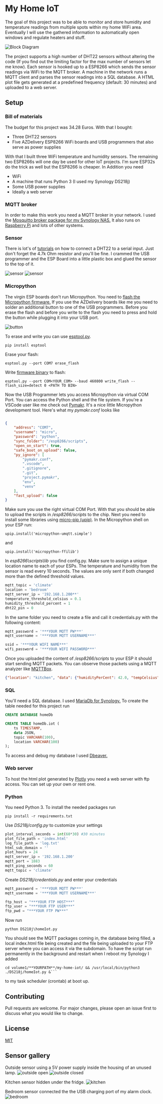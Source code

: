 # My Home IoT

The goal of this project was to be able to monitor and store humidity and temperature readings from multiple spots within my home WiFi area. Eventually I will use the gathered information to automatically open windows and regulate heaters and stuff.

![Block Diagram](https://user-images.githubusercontent.com/52459869/96334457-42067380-1071-11eb-89f0-df4ec9369ef0.png "Block Diagram")

The project supports a high number of DHT22 sensors without altering the code (If you find out the limiting factor for the max number of sensors let me know). Each sensor is hooked up to a ESP8266 which sends the sensor readings via WiFi to the MQTT broker. A machine in the network runs a MQTT client and parses the sensor readings into a SQL database. A HTML plot file gets generated at a predefined frequency (default: 30 minutes) and uploaded to a web server. 

## Setup
### Bill of materials

The budget for this project was 34.28  Euros. With that I bought:
 * Three DHT22 sensors
 * Five AZDelivery ESP8266 WiFi boards and USB programmers that also serve as power supplies

 With that I built three WiFi temperature and humidity sensors. The remaining two ESP8266s will one day be used for other IoT projects. I'm sure ESP32s do the trick as well but the ESP8266 is cheaper. In Addition you need
 * WiFi
 * A machine that runs Python 3 (I used my Synology DS218j)
 * Some USB power supplies
 * Ideally a web server

### MQTT broker
In order to make this work you need a MQTT broker in your network. I used the [Mosquitto broker package for my Synology NAS.](https://www.paaalm07.at/synology/install-configure-the-mosquitto-mqtt-broker/) It also runs on [Raspberry Pi](https://randomnerdtutorials.com/how-to-install-mosquitto-broker-on-raspberry-pi/) and lots of other systems.


### Sensor

There is lot's of [tutorials](https://randomnerdtutorials.com/esp8266-dht11dht22-temperature-and-humidity-web-server-with-arduino-ide/) on how to connect a DHT22 to a serial input. Just don't forget the 4.7k Ohm resistor and you'll be fine. I crammed the USB programmer and the ESP Board into a little plastic box and glued the sensor to the top of it.

![sensor](https://user-images.githubusercontent.com/52459869/96334017-cc4cd880-106d-11eb-9db7-5ac3adf75466.jpg "sensor")
![sensor](https://user-images.githubusercontent.com/52459869/96334415-fc49ab00-1070-11eb-9fba-55dae1967159.jpg "sensor")

### Micropython

The virgin ESP boards don't run Micropython. You need to [flash the Micropython firmware.](https://docs.micropython.org/en/latest/esp8266/tutorial/intro.html) If you use the AZDelivery boards like me you need to solder an additional button to one of the USB programmers. Before you erase the flash and before you write to the flash you need to press and hold the button while plugging it into your USB port. 

![button](https://user-images.githubusercontent.com/52459869/96334016-cc4cd880-106d-11eb-8b71-ab77c6e2b104.jpg "button")

To erase and write you can use [esptool.py](https://pypi.org/project/esptool/). 
```
pip install esptool
```
Erase your flash:
```
esptool.py --port COM7 erase_flash 
```
Write [firmware binary](http://micropython.org/download/#esp8266) to flash:
```
esptool.py --port COM<YOUR_COM> --baud 460800 write_flash --flash_size=detect 0 <PATH TO BIN>
```

Now the USB Programmer lets you access Micropython via virtual COM Port. You can access the Python shell and the file system. If you're a VSCode user like me check out [Pymakr](!https://marketplace.visualstudio.com/items?itemName=pycom.Pymakr). It's a nice little Micropython development tool. Here's what my *pymakr.conf* looks like  

```json

{
    "address": "COM7",
    "username": "micro",
    "password": "python",
    "sync_folder": "/esp8266/scripts",
    "open_on_start": true,
    "safe_boot_on_upload": false,
    "py_ignore": [
        "pymakr.conf",
        ".vscode",
        ".gitignore",
        ".git",
        "project.pymakr",
        "env",
        "venv"
    ],
    "fast_upload": false
}
```
Make sure you use the right virtual COM Port. With that you should be able to upload the scripts in */esp8266/scripts* to the chip. Next you need to install some libraries using [micro-pip (upip)](https://docs.micropython.org/en/latest/reference/packages.html). In the Micropython shell on your ESP run:

```terminal
upip.install('micropython-umqtt.simple')
```
and 
```terminal
upip.install('micropython-ffilib')
```

In *esp8266\scripts\lib* you find config.py. Make sure to assign a unique location name to each of your ESPs. The temperature and humidity from the sensor is read every 10 seconds. The values are only sent if both changed more than the defined threshold values.  

```python
mqtt_topic = 'climate'
location = 'bedroom'
mqtt_server_ip = '192.168.1.200**'
temperature_threshold_celsius = 0.1
humidity_threshold_percent = 1
dht22_pin = 0
```

In the same folder you need to create a file and call it credentials.py with the following content:

```python
mqtt_password = '***YOUR MQTT PW***'
mqtt_username = '***YOUR MQTT USERNAME***'

ssid = '***YOUR WIFI NAME***'
wifi_password = '***YOUR WIFI PASSWORD***'

```
Once you uploaded the content of */esp8266/scripts* to your ESP it should start sending MQTT packets. You can observe those packets using a MQTT analyzer like [MQTTBox](http://workswithweb.com/mqttbox.html).

```json
{"location": "kitchen", "data": {"humidityPerCent": 42.0, "tempCelsius": 23.1}}
```

### SQL
You'll need a SQL database. I used [MariaDb for Synology.](https://www.synology.com/en-global/knowledgebase/DSM/help/MariaDB10/mariadb) To create the table needed for this project run

```SQL
CREATE DATABASE homeDb

CREATE TABLE homeDb.iot (
    ts TIMESTAMP,
    data JSON,
    topic VARCHAR(100),
    location VARCHAR(100)
);
```
To access and debug my database I used [Dbeaver.](https://dbeaver.io/) 

### Web server 

To host the html plot generated by [Plotly](https://plotly.com/) you need a web server with ftp access. You can set up your own or rent one.

### Python

You need Python 3. To install the needed packages run 

``` pip install -r requirements.txt ```

Use *DS218j/config.py* to customize your settings

```python
plot_interval_seconds = int(60*30) #30 minutes
plot_file_path = 'index.html'
log_file_path = 'log.txt'
html_sub_domain = ''
plot_hours = 24 
mqtt_server_ip = '192.168.1.200'
mqtt_port = 1883
mqtt_ping_seconds = 60
mqtt_topic = 'climate'
```
 Create *DS218j/credentials.py* and enter your credentials

 ```python
mqtt_password = '***YOUR MQTT PW***'
mqtt_username = '***YOUR MQTT USERNAME***'

ftp_host = "***YOUR FTP HOST***"
ftp_user = "***YOUR FTP USER***"
ftp_pwd = "***YOUR FTP PW***"
```

Now run 

```
python DS218j\homeIot.py
```
You should see the MQTT packages coming in, the database being filled, a local index.html file being created and the file being uploaded to your FTP server where you can access it via the subdomain. To have the script run permanently in the background and restart when I reboot my Synology I added
```
cd volume1/**YOURPATH**/my-home-iot/ && /usr/local/bin/python3 ./DS218j/homeIot.py &```
```
to my task scheduler (crontab) at boot up.


## Contributing
Pull requests are welcome. For major changes, please open an issue first to discuss what you would like to change.

## License
[MIT](https://choosealicense.com/licenses/mit/)

## Sensor gallery
Outside sensor using a 5V power supply inside the housing of an unused lamp.
![outside open](https://user-images.githubusercontent.com/52459869/96334010-c951e800-106d-11eb-9454-86266b4d1d35.jpg "outside open")
![outside closed](https://user-images.githubusercontent.com/52459869/96334012-ca831500-106d-11eb-99c5-bf6f3cc9e3e2.jpg "outside closed")

Kitchen sensor hidden under the fridge.
![kitchen](https://user-images.githubusercontent.com/52459869/96334014-cb1bab80-106d-11eb-8e5c-29c9c3055b32.jpg "kitchen")

Bedroom sensor connected the the USB charging port of my alarm clock.
![bedroom](https://user-images.githubusercontent.com/52459869/96334015-cbb44200-106d-11eb-8b63-3f6ffe508e7c.jpg "bedroom")


